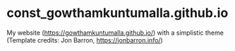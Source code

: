 # const_gowthamkuntumalla.github.io
My website (https://gowthamkuntumalla.github.io/) with a simplistic theme (Template credits: Jon Barron, https://jonbarron.info/)
